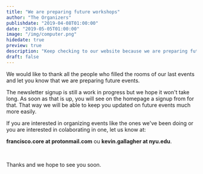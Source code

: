 ```yaml
---
title: "We are preparing future workshops"
author: "The Organizers"
publishdate: "2019-04-08T01:00:00"
date: "2019-05-05T01:00:00"
image: "/img/computer.png"
hidedate: true
preview: true
description: "Keep checking to our website because we are preparing future workshops. If you would be interested in hosting or helping with one, let us know. For contacts click on 'read more'"
draft: false
---
```


We would like to thank all the people who filled the rooms of our last events and let you know that we are preparing future events.

The newsletter signup is still a work in progress but we hope it won't take long. As soon as that is up, you will see on the homepage a signup from for that. That way we will be able to keep you updated on future events much more easily.

If you are interested in organizing events like the ones we've been doing or you are interested in colaborating in one, let us know at:

**francisco.core at protonmail.com** ou **kevin.gallagher at nyu.edu**.

 

Thanks and we hope to see you soon.
